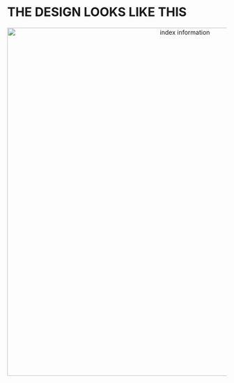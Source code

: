 # THE DESIGN LOOKS LIKE THIS 


<div align="center">
<img src="https://github.com/user-attachments/assets/862bea7f-98a9-4082-b285-1bc22ecf46a8" alt="index information" width="800">
</div>
